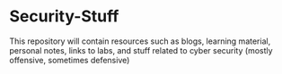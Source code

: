 # Security-Stuff
This repository will contain resources such as blogs, learning material, personal notes, links to labs, and stuff related to cyber security (mostly offensive, sometimes defensive)
